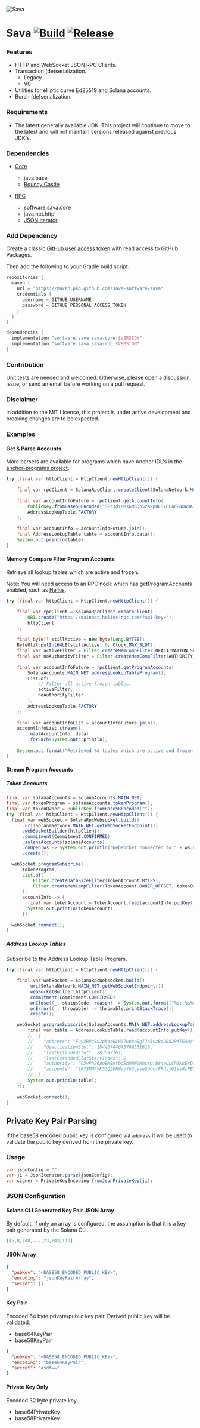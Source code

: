 ![Sava](assets/images/solana_java_cup.svg)

# Sava [![Build](https://github.com/sava-software/sava/actions/workflows/gradle.yml/badge.svg)](https://github.com/sava-software/sava/actions/workflows/gradle.yml) [![Release](https://github.com/sava-software/sava/actions/workflows/release.yml/badge.svg)](https://github.com/sava-software/sava/actions/workflows/release.yml)

### Features

- HTTP and WebSocket JSON RPC Clients.
- Transaction (de)serialization.
    - Legacy
    - V0
- Utilities for elliptic curve Ed25519 and Solana accounts.
- Borsh (de)serialization.

### Requirements

- The latest generally available JDK. This project will continue to move to the latest and will not maintain
  versions released against previous JDK's.

### Dependencies

- [Core](core/src/main/java/module-info.java)
    - java.base
    - [Bouncy Castle](https://www.bouncycastle.org/download/bouncy-castle-java/#latest)

- [RPC](rpc/src/main/java/module-info.java)
    - software.sava.core
    - java.net.http
    - [JSON Iterator](https://github.com/comodal/json-iterator?tab=readme-ov-file#json-iterator)

### Add Dependency

Create a classic [GitHub user access token](https://docs.github.com/en/authentication/keeping-your-account-and-data-secure/managing-your-personal-access-tokens#creating-a-personal-access-token-classic) 
with read access to GitHub Packages.

Then add the following to your Gradle build script.

```groovy
repositories {
  maven {
    url = "https://maven.pkg.github.com/sava-software/sava"
    credentials {
      username = GITHUB_USERNAME
      password = GITHUB_PERSONAL_ACCESS_TOKEN
    }
  }
}

dependencies {
  implementation "software.sava:sava-core:$VERSION"
  implementation "software.sava:sava-rpc:$VERSION"
}
```

### Contribution

Unit tests are needed and welcomed. Otherwise, please open a [discussion](https://github.com/sava-software/sava/discussions), issue, or send an email before working on a pull request.

### Disclaimer

In addition to the MIT License, this project is under active development and breaking changes are to be expected.

### [Examples](https://github.com/sava-software/sava/tree/main/examples/src/main/java/software/sava/examples)

#### Get & Parse Accounts

More parsers are available for programs which have Anchor IDL's in the [anchor-programs project](https://github.com/sava-software/anchor-programs).

```java
try (final var httpClient = HttpClient.newHttpClient()) {

    final var rpcClient = SolanaRpcClient.createClient(SolanaNetwork.MAIN_NET.getEndpoint(), httpClient);
    
    final var accountInfoFuture = rpcClient.getAccountInfo(
        PublicKey.fromBase58Encoded("SPc3dYPMXGM6Do5zakpUESxBLadBNDWQAJ6ww6QZALT"), 
        AddressLookupTable.FACTORY
    );
    
    final var accountInfo = accountInfoFuture.join();
    final AddressLookupTable table = accountInfo.data();
    System.out.println(table);
}
```

#### Memory Compare Filter Program Accounts

Retrieve all lookup tables which are active and frozen.

Note: You will need access to an RPC node which has getProgramAccounts enabled, such as [Helius](helius.dev).

```java
try (final var httpClient = HttpClient.newHttpClient()) {

    final var rpcClient = SolanaRpcClient.createClient(
        URI.create("https://mainnet.helius-rpc.com/?api-key="),
        httpClient
    );
    
    final byte[] stillActive = new byte[Long.BYTES];
    ByteUtil.putInt64LE(stillActive, 0, Clock.MAX_SLOT);
    final var activeFilter = Filter.createMemCompFilter(DEACTIVATION_SLOT_OFFSET, stillActive);
    final var noAuthorityFilter = Filter.createMemCompFilter(AUTHORITY_OPTION_OFFSET, new byte[]{0});
    
    final var accountInfoFuture = rpcClient.getProgramAccounts(
        SolanaAccounts.MAIN_NET.addressLookupTableProgram(),
        List.of(
            // Filter all active frozen tables.
            activeFilter,
            noAuthorityFilter
        ),
        AddressLookupTable.FACTORY
    );
    
    final var accountInfoList = accountInfoFuture.join();
    accountInfoList.stream()
        .map(AccountInfo::data)
        .forEach(System.out::println);
        
    System.out.format("Retrieved %d tables which are active and frozen.%n", accountInfoList.size());  
}
```

#### Stream Program Accounts

##### Token Accounts

```java 
final var solanaAccounts = SolanaAccounts.MAIN_NET;
final var tokenProgram = solanaAccounts.tokenProgram();
final var tokenOwner = PublicKey.fromBase58Encoded("");
try (final var httpClient = HttpClient.newHttpClient()) {
  final var webSocket = SolanaRpcWebsocket.build()
      .uri(SolanaNetwork.MAIN_NET.getWebSocketEndpoint())
      .webSocketBuilder(httpClient)
      .commitment(Commitment.CONFIRMED)
      .solanaAccounts(solanaAccounts)
      .onOpen(ws -> System.out.println("Websocket connected to " + ws.endpoint()))
      .create();

  webSocket.programSubscribe(
      tokenProgram,
      List.of(
          Filter.createDataSizeFilter(TokenAccount.BYTES),
          Filter.createMemCompFilter(TokenAccount.OWNER_OFFSET, tokenOwner)
      ),
      accountInfo -> {
        final var tokenAccount = TokenAccount.read(accountInfo.pubKey(), accountInfo.data());
        System.out.println(tokenAccount);
      });

  webSocket.connect();
}
```

##### Address Lookup Tables

Subscribe to the Address Lookup Table Program.

```java
try (final var httpClient = HttpClient.newHttpClient()) {

    final var webSocket = SolanaRpcWebsocket.build()
        .uri(SolanaNetwork.MAIN_NET.getWebSocketEndpoint())
        .webSocketBuilder(httpClient)
        .commitment(Commitment.CONFIRMED)
        .onClose((_, statusCode, reason) -> System.out.format("%d: %s%n", statusCode, reason))
        .onError((_, throwable) -> throwable.printStackTrace())
        .create();

    webSocket.programSubscribe(SolanaAccounts.MAIN_NET.addressLookupTableProgram(), accountInfo -> {
        final var table = AddressLookupTable.read(accountInfo.pubKey(), accountInfo.data());
        //  {
        //    "address": "Fuy3RVz8u2pNaeGLHG7wp8eBg7JA3vzBcDB82PXTGAHz",
        //    "deactivationSlot": 18446744073709551615,
        //    "lastExtendedSlot": 283587161,
        //    "lastExtendedSlotStartIndex": 0,
        //    "authority": "C5vPh26poBM8mYbdEnDMWGMhcrQrb84eULChZKkExDG1",
        //    "accounts": "[675MHPyK53QJUNWyjYb3gyse5podtFRdsj61ssRcPEUr, C5vPh26poBM8mYbdEnDMWGMhcrQrb84eULChZKkExDG1, 5hvPX4JoMwKCoYQomQRF4jutJ3JDraj2rGoWsvUZGtyN, 2TzAT9jnyAxna1N2hASrPXftHyVU9mByCHMNKTLtRX82]"
        //  }
        System.out.println(table);
    });
    
    webSocket.connect();
}
```

## Private Key Pair Parsing

If the base58 encoded public key is configured via `address` it will be used to validate the public key derived 
from the private key.

### Usage

```java
var jsonConfig = "";
var ji = JsonIterator.parse(jsonConfig);
var signer = PrivateKeyEncoding.fromJsonPrivateKey(ji);
```

### JSON Configuration

#### Solana CLI Generated Key Pair JSON Array

By default, if only an array is configured, the assumption is that it is a key pair generated by the Solana CLI.

```json
[45,8,240,...,23,243,113]
```
#### JSON Array

```json
{
  "pubKey": "<BASE58_ENCODED_PUBLIC_KEY>",
  "encoding": "jsonKeyPairArray",
  "secret": []
}
```
#### Key Pair

Encoded 64 byte private/public key pair.  Derived public key will be validated.

* base64KeyPair
* base58KeyPair

```json
{
  "pubKey": "<BASE58_ENCODED_PUBLIC_KEY>",
  "encoding": "base64KeyPair",
  "secret": "asdf=="
}
```

#### Private Key Only

Encoded 32 byte private key.

* base64PrivateKey
* base58PrivateKey
